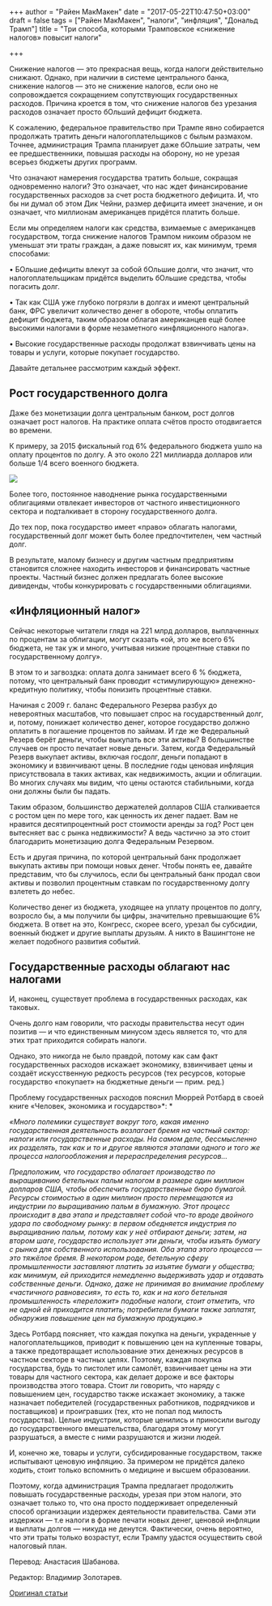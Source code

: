 +++
author = "Райен МакМакен"
date = "2017-05-22T10:47:50+03:00"
draft = false
tags = ["Райен МакМакен", "налоги", "инфляция", "Дональд Трамп"]
title = "Три способа, которыми Трамповское «снижение налогов» повысит налоги"

+++

Снижение налогов — это прекрасная вещь, когда налоги действительно
снижают. Однако, при наличии в системе центрального банка, снижение
налогов — это не снижение налогов, если оно не сопровождается
сокращением сопутствующих государственных расходов. Причина кроется в
том, что снижение налогов без урезания расходов означает просто бОльший
дефицит бюджета. 

К сожалению, федеральное правительство при Трампе явно собирается
продолжать тратить деньги налогоплательщиков с былым размахом. Точнее,
администрация Трампа планирует даже бОльшие затраты, чем ее
предшественники, повышая расходы на оборону, но не урезая всерьез
бюджеты других программ.

Что означают намерения государства тратить больше, сокращая одновременно
налоги? Это означает, что нас ждет финансирование государственных
расходов за счет роста бюджетного дефицита. И, что бы ни думал об этом
Дик Чейни, размер дефицита имеет значение, и он означает, что миллионам
американцев придётся платить больше.

Если мы определяем налоги как средства, взимаемые с американцев
государством, тогда снижение налогов Трампом никоим образом не уменьшат
эти траты граждан, а даже повысят их, как минимум, тремя способами:

• БОльшие дефициты влекут за собой бОльшие долги, что значит, что
налогоплательщикам придётся выделить бОльшие средства, чтобы погасить
долг. 

• Так как США уже глубоко погрязли в долгах и имеют центральный банк,
ФРС увеличит количество денег в обороте, чтобы оплатить дефицит бюджета,
таким образом облагая американцев ещё более высокими налогами в форме
незаметного «инфляционного налога». 

• Высокие государственные расходы продолжат взвинчивать цены на товары и
услуги, которые покупает государство.

Давайте детальнее рассмотрим каждый эффект.

## Рост государственного долга

Даже без монетизации долга центральным банком, рост долгов означает рост
налогов. На практике оплата счётов просто отодвигается во времени.

К примеру, за 2015 фискальный год 6% федерального бюджета ушло на оплату
процентов по долгу. А это около 221 миллиарда долларов или больше 1/4
всего военного бюджета. 

![](/three-ways-trumps-tax-cuts-will-raise-taxes/1.jpeg)

Более того, постоянное наводнение рынка государственными облигациями
отвлекает инвесторов от частного инвестиционного сектора и подталкивает
в сторону государственного долга. 

До тех пор, пока государство имеет «право» облагать налогами,
государственный долг может быть более предпочтителен, чем частный долг.

В результате, малому бизнесу и другим частным предприятиям становится
сложнее находить инвесторов и финансировать частные проекты. Частный
бизнес должен предлагать более высокие дивиденды, чтобы конкурировать с
государственными облигациями.

## «Инфляционный налог»

Сейчас некоторые читатели глядя на 221 млрд долларов, выплаченных по
процентам за облигации, могут сказать «ой, это же всего 6% бюджета, не
так уж и много, учитывая низкие процентные ставки по государственному
долгу».

В этом то и загвоздка: оплата долга занимает всего 6 % бюджета, потому,
что центральный банк проводит «стимулирующую» денежно-кредитную
политику, чтобы понизить процентные ставки.

Начиная с 2009 г. баланс Федерального Резерва разбух до невероятных
масштабов, что повышает спрос на государственный долг, и, потому,
понижает количество денег, которое государство должно оплатить в
погашение процентов по займам. И где же Федеральный Резерв берёт деньги,
чтобы выкупать все эти активы? В большинстве случаев он просто печатает
новые деньги. Затем, когда Федеральный Резерв выкупает активы, включая
госдолг, деньги попадают в экономику и взвинчивают цены. В последние
годы ценовая инфляция присутствовала в таких активах, как недвижимость,
акции и облигации. Во многих случаях мы видим, что цены остаются
стабильными, когда они должны были бы падать.

Таким образом, большинство держателей долларов США сталкивается с ростом
цен по мере того, как ценность их денег падает. Вам не нравится
десятипроцентный рост стоимости аренды за год? Рост цен вытесняет вас с
рынка недвижимости? А ведь частично за это стоит благодарить монетизацию
долга Федеральным Резервом.

Есть и другая причина, по которой центральный банк продолжает выкупать
активы при помощи новых денег. Чтобы понять ее, давайте представим, что
бы случилось, если бы центральный банк продал свои активы и позволил
процентным ставкам по государственному долгу взлететь до небес.

Количество денег из бюджета, уходящее на уплату процентов по долгу,
возросло бы, а мы получили бы цифры, значительно превышающие 6% бюджета.
В ответ на это, Конгресс, скорее всего, урезал бы субсидии, военный
бюджет и другие выплаты друзьям. А никто в Вашингтоне не желает
подобного развития событий.

## Государственные расходы облагают нас налогами

И, наконец, существует проблема в государственных расходах, как
таковых. 

Очень долго нам говорили, что расходы правительства несут один позитив —
и что единственным минусом здесь является то, что для этих трат
приходится собирать налоги.

Однако, это никогда не было правдой, потому как сам факт государственных
расходов искажает экономику, взвинчивает цены и создаёт искусственную
редкость ресурсов (тех ресурсов, которые государство «покупает» на
бюджетные деньги — прим. ред.) 

Проблему государственных расходов пояснил Мюррей Ротбард в своей книге
«Человек, экономика и государство»*: *

*«Много полемики существует вокруг того, какая именно государственная
деятельность возлагает бремя на частный сектор: налоги или
государственные расходы. На самом деле, бессмысленно их разделять, так
как и то и другое являются этапами одного и того же процесса
налогообложения и перераспределения ресурсов...*

*Предположим, что государство облагает производство по выращиванию
бетельных пальм налогом в размере один миллион долларов США, чтобы
обеспечить государственные бюро бумагой. Ресурсы стоимостью в один
миллион просто перемещаются из индустрии по выращиванию пальм в
бумажную. Этот процесс происходит в два этапа и представляет собой
что-то вроде двойного удара по свободному рынку: в первом обедняется
индустрия по выращиванию пальм, потому как у неё отбирают деньги; затем,
на втором шаге, государство использует эти деньги, чтобы изъять бумагу с
рынка для собственного использования. Оба этапа этого процесса — это
тяжёлое бремя. В некотором роде, бетельную сферу промышленности
заставляют платить за изъятие бумаги у общества; как минимум, ей
приходится немедленно выдерживать удар и отдавать собственные деньги.
Однако, даже не принимая во внимание проблему «частичного равновесия»,
то есть то, как и на кого бетельная промышленность «переложит» подобные
налоги, стоит отметить, что не одной ей приходится платить; потребители
бумаги также заплатят, обнаружив повышение цен на бумажную продукцию.»*

Здесь Ротбард поясняет, что каждая покупка на деньги, украденные у
налогоплательщиков, приводит к повышению цен на купленные товары, а
также предотвращает использование этих денежных ресурсов в частном
секторе в частных целях. Поэтому, каждая покупка государства, будь то
пистолет или самолёт, взвинчивает цены на эти товары для частного
сектора, как делает дороже и все факторы производства этого товара.
Стоит ли говорить, что наряду с повышением цен, государство также
искажает экономику, а также назначает победителей (государственных
работников, подрядчиков и поставщиков) и проигравших (тех, кто не попал
под милость государства). Целые индустрии, которые ценились и приносили
выгоду до государственного вмешательства, благодаря этому могут
разрушаться, а вместе с ними разрушаются и жизни людей.

И, конечно же, товары и услуги, субсидированные государством, также
испытывают ценовую инфляцию. За примером не придётся далеко ходить,
стоит только вспомнить о медицине и высшем образовании.

Поэтому, когда администрация Трампа предлагает продолжить повышать
государственные расходы, урезая при этом налоги, это означает только то,
что она просто поддерживает определенный способ организации издержек
деятельности правительства. Сами эти издержки — т.е налоги в форме
печати новых денег, ценовой инфляции и выплаты долгов — никуда не
денутся. Фактически, очень вероятно, что эти траты только возрастут,
если Трампу удастся осуществить свой налоговый план.

Перевод: Анастасия Шабанова.

Редактор: Владимир Золотарев.

[Оригинал статьи](https://mises.org/blog/three-ways-trumps-tax-cuts-will-raise-taxes)
